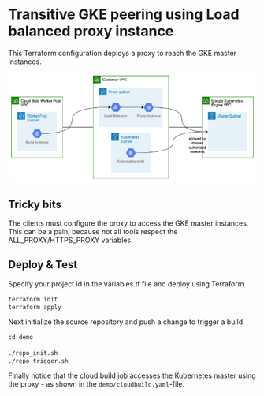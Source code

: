 # Transitive GKE peering using Load balanced proxy instance

This Terraform configuration deploys a proxy to reach the GKE master instances.

![Transitive peering with proxy](docs/transitive-peering-with-proxy.png)

## Tricky bits

The clients must configure the proxy to access the GKE master instances. This can be a pain, because not all tools respect the ALL_PROXY/HTTPS_PROXY variables.


## Deploy & Test

Specify your project id in the variables.tf file and deploy using Terraform.

```
terraform init
terraform apply
```

Next initialize the source repository and push a change to trigger a build.

```
cd demo

./repo_init.sh
./repo_trigger.sh
```

Finally notice that the cloud build job accesses the Kubernetes master using the proxy - as shown in the `demo/cloudbuild.yaml`-file.
